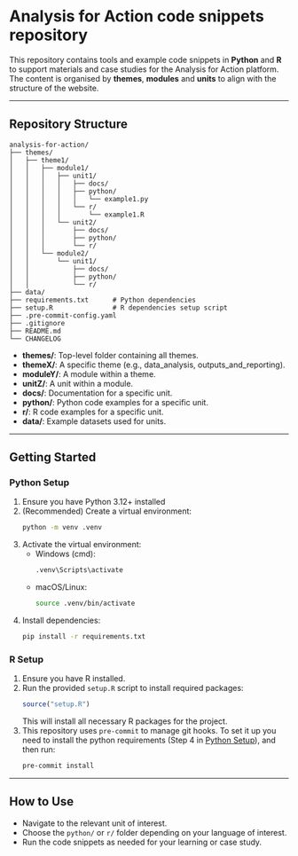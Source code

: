 # Analysis for Action code snippets repository

This repository contains tools and example code snippets in **Python** and **R** to support materials and case studies for the Analysis for Action platform. The content is organised by **themes**, **modules** and **units** to align with the structure of the website.

---

## Repository Structure

```
analysis-for-action/
├── themes/
│   ├── theme1/
│   │   ├── module1/
│   │   │   ├── unit1/
│   │   │   │   ├── docs/
│   │   │   │   ├── python/
│   │   │   │   │   └── example1.py
│   │   │   │   └── r/
│   │   │   │       └── example1.R
│   │   │   └── unit2/
│   │   │       ├── docs/
│   │   │       ├── python/
│   │   │       └── r/
│   │   └── module2/
│   │       └── unit1/
│   │           ├── docs/
│   │           ├── python/
│   │           └── r/
├── data/
├── requirements.txt      # Python dependencies
├── setup.R               # R dependencies setup script
├── .pre-commit-config.yaml
├── .gitignore
├── README.md
└── CHANGELOG
```

- **themes/**: Top-level folder containing all themes.
- **themeX/**: A specific theme (e.g., data_analysis, outputs_and_reporting).
- **moduleY/**: A module within a theme.
- **unitZ/**: A unit within a module.
- **docs/**: Documentation for a specific unit.
- **python/**: Python code examples for a specific unit.
- **r/**: R code examples for a specific unit.
- **data/**: Example datasets used for units.

---

## Getting Started

### Python Setup

1. Ensure you have Python 3.12+ installed
2. (Recommended) Create a virtual environment:
   ```sh
   python -m venv .venv
   ```
3. Activate the virtual environment:
   - Windows (cmd):
     ```sh
     .venv\Scripts\activate
     ```
   - macOS/Linux:
     ```sh
     source .venv/bin/activate
     ```
4. Install dependencies:
   ```sh
   pip install -r requirements.txt
   ```

### R Setup

1. Ensure you have R installed.
2. Run the provided `setup.R` script to install required packages:
   ```R
   source("setup.R")
   ```
   This will install all necessary R packages for the project.
3. This repository uses `pre-commit` to manage git hooks. To set it up you need to install the python requirements (Step 4 in [Python Setup](#python-setup)), and then run:
   ```sh
   pre-commit install
   ```

---

## How to Use

- Navigate to the relevant unit of interest.
- Choose the `python/` or `r/` folder depending on your language of interest.
- Run the code snippets as needed for your learning or case study.
